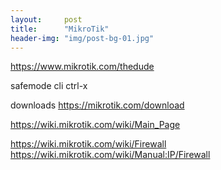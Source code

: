 ```yaml
---
layout:     post
title:      "MikroTik"
header-img: "img/post-bg-01.jpg"
---
```


https://www.mikrotik.com/thedude

safemode cli ctrl-x

downloads https://mikrotik.com/download

https://wiki.mikrotik.com/wiki/Main_Page

https://wiki.mikrotik.com/wiki/Firewall
https://wiki.mikrotik.com/wiki/Manual:IP/Firewall 
